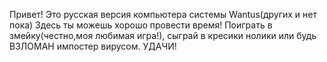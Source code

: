 Привет!
Это русская версия компьютера системы Wantus(других и нет пока)
Здесь ты можешь хорошо провести время!
Поиграть в змейку(честно,моя любимая игра!), сыграй в кресики нолики или будь ВЗЛОМАН импостер вирусом.
УДАЧИ!
